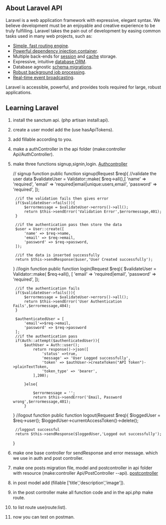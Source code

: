 
## About Laravel API

Laravel is a web application framework with expressive, elegant syntax. We believe development must be an enjoyable and creative experience to be truly fulfilling. Laravel takes the pain out of development by easing common tasks used in many web projects, such as:

- [Simple, fast routing engine](https://laravel.com/docs/routing).
- [Powerful dependency injection container](https://laravel.com/docs/container).
- Multiple back-ends for [session](https://laravel.com/docs/session) and [cache](https://laravel.com/docs/cache) storage.
- Expressive, intuitive [database ORM](https://laravel.com/docs/eloquent).
- Database agnostic [schema migrations](https://laravel.com/docs/migrations).
- [Robust background job processing](https://laravel.com/docs/queues).
- [Real-time event broadcasting](https://laravel.com/docs/broadcasting).

Laravel is accessible, powerful, and provides tools required for large, robust applications.

## Learning Laravel
1. install the sanctum api. (php artisan install:api).
2. create a user model add the (use hasApiTokens).
3. add fillable according to you.
4. make a authController in the api folder (make:controller Api/AuthController).
5. make three functions signup,signin,login. [Authcontroller](https://github.com/rajveer-me/laraapi/blob/master/app/Http/Controllers/Api/AuthController.php)
    
    // signup function
    public function signup(Request $req){
        //validate the user data
        $validateUser = Validator::make(
            $req->all(),[
                'name' => 'required',
                'email' => 'required|email|unique:users,email',
                'password' => 'required',
            ]);

        //if the validation fails then gives error
        if($validateUser->fails()){
            $errormessage = $validateUser->errors()->all();
            return $this->sendError('Validation Error',$errormessage,401);
        }

        //if the authentication pass then store the data
        $user = User::create([
            'name' => $req->name,
            'email' => $req->email,
            'password' => $req->password,
        ]);

        //if the data is inserted successfully
        return $this->sendResponse($user,'User Created successfully');

    }
    //login function 
    public function login(Request $req){
        $validateUser = Validator::make(
            $req->all(),
            [
                'email' => 'required|email',
                'password' => 'required',
            ]);

        //if the authentication fails
        if($validateUser->fails()){
            $errormessage = $validateUser->errors()->all();
            return $this->sendError('User Authentication Fails',$errormessage,404);
        }

        $authenticatedUser = [
            'email'=>$req->email,
            'password' => $req->password
        ];
        //if the authentication pass 
        if(Auth::attempt($authenticatedUser)){
            $authUser = Auth::user();
                return response()->json([
                    'status' =>true,
                    'message' => 'User Logged successfully',
                    'token' => $authUser->createToken("API Token")->plainTextToken,
                    'token_type' => 'bearer',
                ],200);
                
            }else{

                $errormessage = '';
                return $this->sendError('Email, Password wrong',$errormessage,401);                
            }
    }
    //logout function
    public function logout(Request $req){
        $loggedUser = $req->user();
        $loggedUser->currentAccessToken()->delete();

        //loggout successful
        return $this->sendResponse($loggedUser,'Logged out successfully');
    }

6. make one base controller for sendResponse and error message. which we use in auth and post controller.

7. make one posts migration file, model and postcontroller in api folder with resource (make:controller Api/PostController --api). [postcontroller](https://github.com/rajveer-me/laraapi/blob/master/app/Http/Controllers/Api/PostController.php)
8. in post model add (fillable ['title','description','image']).
9. in the post controller make all function code and in the api.php make route.
10. to list route use(route:list).
11. now you can test on postman.